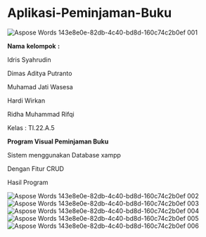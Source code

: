 # Aplikasi-Peminjaman-Buku
![Aspose Words 143e8e0e-82db-4c40-bd8d-160c74c2b0ef 001](https://github.com/user-attachments/assets/845039aa-bf59-455b-b5f5-112c0d05116c)

**Nama** **kelompok** **:** 

Idris Syahrudin

Dimas Aditya Putranto

Muhamad Jati Wasesa

Hardi Wirkan

Ridha Muhammad Rifqi

Kelas : TI.22.A.5

**Program Visual Peminjaman Buku**

Sistem menggunakan Database xampp

Dengan Fitur CRUD

Hasil Program



![Aspose Words 143e8e0e-82db-4c40-bd8d-160c74c2b0ef 002](https://github.com/user-attachments/assets/c4317e94-019a-4716-801a-12abfb8936a3)
![Aspose Words 143e8e0e-82db-4c40-bd8d-160c74c2b0ef 003](https://github.com/user-attachments/assets/c8a5460c-cea5-403c-9a97-457f6d9f036e)
![Aspose Words 143e8e0e-82db-4c40-bd8d-160c74c2b0ef 004](https://github.com/user-attachments/assets/812cc6e7-40b2-4c7b-89d5-abfcf93887b9)
![Aspose Words 143e8e0e-82db-4c40-bd8d-160c74c2b0ef 005](https://github.com/user-attachments/assets/6ed8682c-b02e-4e78-9bd0-121c109f9a15)
![Aspose Words 143e8e0e-82db-4c40-bd8d-160c74c2b0ef 006](https://github.com/user-attachments/assets/29b709d6-e9f6-429f-b9da-0f25b888fda8)




